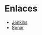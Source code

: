 # Enlaces
- [Jenkins](http://157.253.238.75:8080/jenkins-misovirtual/view/MISW-4104/)
- [Sonar](http://157.253.238.75:8080/sonar-misovirtual/)

